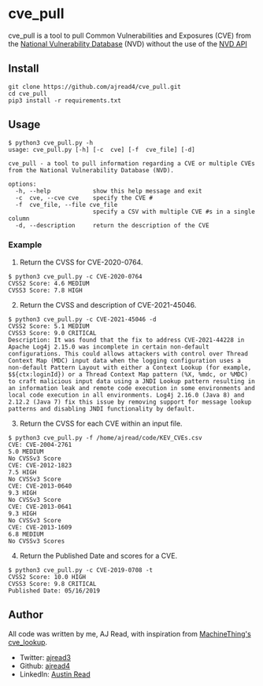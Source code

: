 # cve_pull

cve_pull is a tool to pull Common Vulnerabilities and Exposures (CVE) from the [National Vulnerability Database](https://nvd.nist.gov/) (NVD) without the use of the [NVD API](https://nvd.nist.gov/developers/vulnerabilities.)  

## Install 
```
git clone https://github.com/ajread4/cve_pull.git
cd cve_pull
pip3 install -r requirements.txt
```
## Usage
```
$ python3 cve_pull.py -h
usage: cve_pull.py [-h] [-c  cve] [-f  cve_file] [-d]

cve_pull - a tool to pull information regarding a CVE or multiple CVEs from the National Vulnerability Database (NVD).

options:
  -h, --help            show this help message and exit
  -c  cve, --cve cve    specify the CVE #
  -f  cve_file, --file cve_file
                        specify a CSV with multiple CVE #s in a single column
  -d, --description     return the description of the CVE
```
### Example 
1. Return the CVSS for CVE-2020-0764. 
```
$ python3 cve_pull.py -c CVE-2020-0764
CVSS2 Score: 4.6 MEDIUM
CVSS3 Score: 7.8 HIGH
```
2. Return the CVSS and description of CVE-2021-45046. 
```
$ python3 cve_pull.py -c CVE-2021-45046 -d
CVSS2 Score: 5.1 MEDIUM
CVSS3 Score: 9.0 CRITICAL
Description: It was found that the fix to address CVE-2021-44228 in Apache Log4j 2.15.0 was incomplete in certain non-default configurations. This could allows attackers with control over Thread Context Map (MDC) input data when the logging configuration uses a non-default Pattern Layout with either a Context Lookup (for example, $${ctx:loginId}) or a Thread Context Map pattern (%X, %mdc, or %MDC) to craft malicious input data using a JNDI Lookup pattern resulting in an information leak and remote code execution in some environments and local code execution in all environments. Log4j 2.16.0 (Java 8) and 2.12.2 (Java 7) fix this issue by removing support for message lookup patterns and disabling JNDI functionality by default.
```
3. Return the CVSS for each CVE within an input file. 
```
$ python3 cve_pull.py -f /home/ajread/code/KEV_CVEs.csv
CVE: CVE-2004-2761
5.0 MEDIUM
No CVSSv3 Score
CVE: CVE-2012-1823
7.5 HIGH
No CVSSv3 Score
CVE: CVE-2013-0640
9.3 HIGH
No CVSSv3 Score
CVE: CVE-2013-0641
9.3 HIGH
No CVSSv3 Score
CVE: CVE-2013-1609
6.8 MEDIUM
No CVSSv3 Scores
```
4. Return the Published Date and scores for a CVE. 
```
$ python3 cve_pull.py -c CVE-2019-0708 -t
CVSS2 Score: 10.0 HIGH
CVSS3 Score: 9.8 CRITICAL
Published Date: 05/16/2019
```
## Author 
All code was written by me, AJ Read, with inspiration from [MachineThing's](https://github.com/MachineThing) [cve_lookup](https://github.com/MachineThing/cve_lookup/tree/development). 
- Twitter: [ajread3](https://twitter.com/ajread3)
- Github: [ajread4](https://github.com/ajread4)
- LinkedIn: [Austin Read](https://www.linkedin.com/in/austin-read-88953b189/)